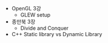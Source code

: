 * OpenGL 3강
    * GLEW setup
* 종만북 3장
    * Divide and Conquer
* C++ Static library vs Dynamic Library
